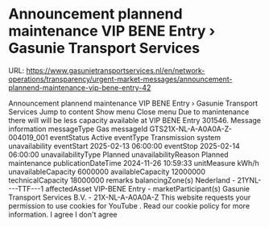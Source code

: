 # Announcement plannend maintenance VIP BENE Entry › Gasunie Transport Services

URL: https://www.gasunietransportservices.nl/en/network-operations/transparency/urgent-market-messages/announcement-plannend-maintenance-vip-bene-entry-42

Announcement plannend maintenance VIP BENE Entry › Gasunie Transport Services
Jump to content
Show menu
Close menu
Due to manintenance there will will be less
capacity
available at VIP BENE Entry 301546.
Message information
messageType
Gas
messageId
GTS21X-NL-A-A0A0A-Z-004019_001
eventStatus
Active
eventType
Transmission
system
unavailability
eventStart
2025-02-13 06:00:00
eventStop
2025-02-14 06:00:00
unavailabilityType
Planned
unavailabilityReason
Planned maintenance
publicationDateTime
2024-11-26 10:59:33
unitMeasure
kWh/h
unavailableCapacity
6000000
availableCapacity
12000000
technicalCapacity
18000000
remarks
balancingZone(s)
Nederland - 21YNL----TTF---1
affectedAsset
VIP-BENE Entry -
marketParticipant(s)
Gasunie Transport Services
B.V. - 21X-NL-A-A0A0A-Z
This website requests your permission to use cookies for
YouTube
. Read our
cookie policy
for more information.
I agree
I don't agree